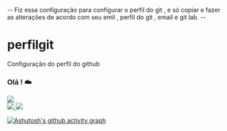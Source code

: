-- Fiz essa configuração para configurar o perfil do git , e só copiar e fazer as alterações de acordo com seu emil , perfil do git , email e git lab. --
# perfilgit
Configuração do perfil do github
### Olá !     ☁️


<picture>
    <source
      srcset="https://github-readme-stats.vercel.app/api?username=SEU USUÁRIO&show_icons=true&theme=dark"
      media="(prefers-color-scheme: dark)"
    />
    <source
      srcset="https://github-readme-stats.vercel.app/api?username=SEU USUÁRIO&show_icons=true"
      media="(prefers-color-scheme: light), (prefers-color-scheme: no-preference)"
    />
    <img src="https://github-readme-stats.vercel.app/api?username=SEU USUÁRIO&show_icons=true" />
  </picture>

<div>
 <a href="https://www.linkedin.com/in/SEU USUÁRIO/" target="_blank"><img src="https://img.shields.io/badge/LinkedIn-0077B5?style=for-the-badge&logo=linkedin&logoColor=white" target="_blank"</a>
 <a href="https://gitlab.com/SEU USUÁRIO" target="_blank"><img src="https://img.shields.io/badge/GitLab-330F63?style=for-the-badge&logo=gitlab&logoColor=white" target="_blank"</a>    
 



[![Ashutosh's github activity graph](https://github-readme-activity-graph.vercel.app/graph?username=phblima&bg_color=d1f7ff&color=4c529e&line=4c9e69&point=215dab&area=true&hide_border=true)](https://github.com/ashutosh00710/github-readme-activity-graph)

</div>
